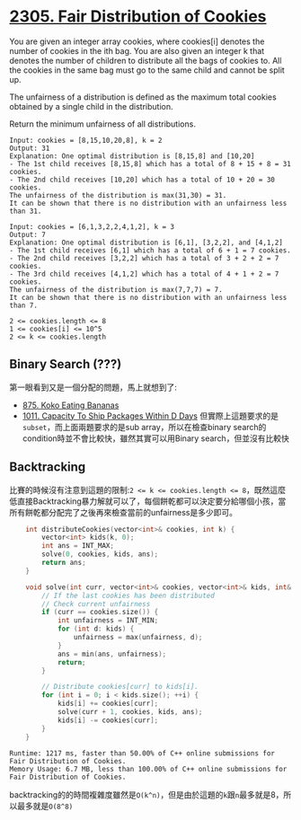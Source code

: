 # [2305. Fair Distribution of Cookies](https://leetcode.com/problems/fair-distribution-of-cookies/)

You are given an integer array cookies, where cookies[i] denotes the number of cookies in the ith bag. You are also given an integer k that denotes the number of children to distribute all the bags of cookies to. All the cookies in the same bag must go to the same child and cannot be split up.

The unfairness of a distribution is defined as the maximum total cookies obtained by a single child in the distribution.

Return the minimum unfairness of all distributions.

```
Input: cookies = [8,15,10,20,8], k = 2
Output: 31
Explanation: One optimal distribution is [8,15,8] and [10,20]
- The 1st child receives [8,15,8] which has a total of 8 + 15 + 8 = 31 cookies.
- The 2nd child receives [10,20] which has a total of 10 + 20 = 30 cookies.
The unfairness of the distribution is max(31,30) = 31.
It can be shown that there is no distribution with an unfairness less than 31.
```

```
Input: cookies = [6,1,3,2,2,4,1,2], k = 3
Output: 7
Explanation: One optimal distribution is [6,1], [3,2,2], and [4,1,2]
- The 1st child receives [6,1] which has a total of 6 + 1 = 7 cookies.
- The 2nd child receives [3,2,2] which has a total of 3 + 2 + 2 = 7 cookies.
- The 3rd child receives [4,1,2] which has a total of 4 + 1 + 2 = 7 cookies.
The unfairness of the distribution is max(7,7,7) = 7.
It can be shown that there is no distribution with an unfairness less than 7.
```

```
2 <= cookies.length <= 8
1 <= cookies[i] <= 10^5
2 <= k <= cookies.length
```

## Binary Search (???)
第一眼看到又是一個分配的問題，馬上就想到了:
- [875. Koko Eating Bananas](https://leetcode.com/problems/koko-eating-bananas/)
- [1011. Capacity To Ship Packages Within D Days](https://leetcode.com/problems/capacity-to-ship-packages-within-d-days/)
但實際上這題要求的是`subset`，而上面兩題要求的是sub array，所以在檢查binary search的condition時並不會比較快，雖然其實可以用Binary search，但並沒有比較快

## Backtracking
比賽的時候沒有注意到這題的限制:`2 <= k <= cookies.length <= 8`，既然這麼低直接Backtracking暴力解就可以了，每個餅乾都可以決定要分給哪個小孩，當所有餅乾都分配完了之後再來檢查當前的unfairness是多少即可。

```cpp
    int distributeCookies(vector<int>& cookies, int k) {
        vector<int> kids(k, 0);
        int ans = INT_MAX;
        solve(0, cookies, kids, ans);
        return ans;
    }

    void solve(int curr, vector<int>& cookies, vector<int>& kids, int& ans) {
        // If the last cookies has been distributed
        // Check current unfairness
        if (curr == cookies.size()) {
            int unfairness = INT_MIN;
            for (int d: kids) {
                unfairness = max(unfairness, d);
            }
            ans = min(ans, unfairness);
            return;
        }

        // Distribute cookies[curr] to kids[i].
        for (int i = 0; i < kids.size(); ++i) {
            kids[i] += cookies[curr];
            solve(curr + 1, cookies, kids, ans);
            kids[i] -= cookies[curr];
        }
    }
```

```
Runtime: 1217 ms, faster than 50.00% of C++ online submissions for Fair Distribution of Cookies.
Memory Usage: 6.7 MB, less than 100.00% of C++ online submissions for Fair Distribution of Cookies.
```

backtracking的的時間複雜度雖然是`O(k^n)`，但是由於這題的`k`跟`n`最多就是8，所以最多就是`O(8^8)`
